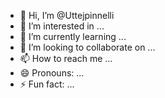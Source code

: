 - 👋 Hi, I’m @Uttejpinnelli
- 👀 I’m interested in ...
- 🌱 I’m currently learning ...
- 💞️ I’m looking to collaborate on ...
- 📫 How to reach me ...
- 😄 Pronouns: ...
- ⚡ Fun fact: ...

<!---
Uttejpinnelli/Uttejpinnelli is a ✨ special ✨ repository because its `README.md` (this file) appears on your GitHub profile.
You can click the Preview link to take a look at your changes.
--->
